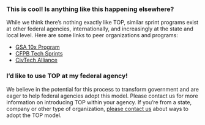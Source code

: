 
### This is cool!  Is anything like this happening elsewhere? 

While we think there’s nothing exactly like TOP, similar sprint programs exist at other federal agencies, internationally, and increasingly at the state and local level. Here are some links to peer organizations and programs: 
- [GSA 10x Program](https://10x.gsa.gov/)
- [CFPB Tech Sprints](https://www.consumerfinance.gov/rules-policy/innovation/cfpb-tech-sprints/)
- [CivTech Alliance](https://www.civtechalliance.org/)

### I’d like to use TOP at my federal agency! 
We believe in the potential for this process to transform government and are eager to help federal agencies adopt this model.  Please contact us for more information on introducing TOP within your agency.  If you’re from a state, company or other type of organization, [please contact us](https://www.census.gov/forms/contact-top.html) about ways to adopt the TOP model. 